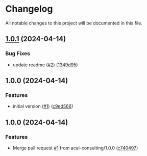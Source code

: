 # Changelog

All notable changes to this project will be documented in this file.

## [1.0.1](https://github.com/acai-consulting/terraform-aws-lambda-monitoring/compare/1.0.0...1.0.1) (2024-04-14)


### Bug Fixes

* update readme ([#2](https://github.com/acai-consulting/terraform-aws-lambda-monitoring/issues/2)) ([1349d95](https://github.com/acai-consulting/terraform-aws-lambda-monitoring/commit/1349d9513c9267e531e5c9efab3070cd4e986554))

## 1.0.0 (2024-04-14)


### Features

* initial version ([#1](https://github.com/acai-consulting/terraform-aws-lambda-monitoring/issues/1)) ([c9ed566](https://github.com/acai-consulting/terraform-aws-lambda-monitoring/commit/c9ed566a1c51263e3abdda101c801f43179ca302))

## 1.0.0 (2024-04-14)


### Features

* Merge pull request [#1](https://github.com/acai-consulting/terraform-aws-lambda-monitoring/issues/1) from acai-consulting/1.0.0 ([c740497](https://github.com/acai-consulting/terraform-aws-lambda-monitoring/commit/c740497c3f33ddd583e2d6df319f6585b803193f))
